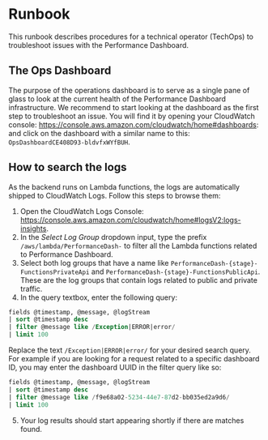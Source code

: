 # Runbook

This runbook describes procedures for a technical operator (TechOps) to troubleshoot issues with the Performance Dashboard.

## The Ops Dashboard

The purpose of the operations dashboard is to serve as a single pane of glass to look at the current health of the Performance Dashboard infrastructure. We recommend to start looking at the dashboard as the first step to troubleshoot an issue. You will find it by opening your CloudWatch console: https://console.aws.amazon.com/cloudwatch/home#dashboards: and click on the dashboard with a similar name to this: `OpsDashboardCE408D93-bldvfxWYfBUH`.

## How to search the logs

As the backend runs on Lambda functions, the logs are automatically shipped to CloudWatch Logs. Follow this steps to browse them:

1. Open the CloudWatch Logs Console: https://console.aws.amazon.com/cloudwatch/home#logsV2:logs-insights.
2. In the _Select Log Group_ dropdown input, type the prefix `/aws/lambda/PerformanceDash-` to filter all the Lambda functions related to Performance Dashboard.
3. Select both log groups that have a name like `PerformanceDash-{stage}-FunctionsPrivateApi` and `PerformanceDash-{stage}-FunctionsPublicApi`. These are the log groups that contain logs related to public and private traffic.
4. In the query textbox, enter the following query:

```sql
fields @timestamp, @message, @logStream
| sort @timestamp desc
| filter @message like /Exception|ERROR|error/
| limit 100
```

Replace the text `/Exception|ERROR|error/` for your desired search query. For example if you are looking for a request related to a specific dashboard ID, you may enter the dashboard UUID in the filter query like so:

```sql
fields @timestamp, @message, @logStream
| sort @timestamp desc
| filter @message like /f9e68a02-5234-44e7-87d2-bb035ed2a9d6/
| limit 100
```

5. Your log results should start appearing shortly if there are matches found.

